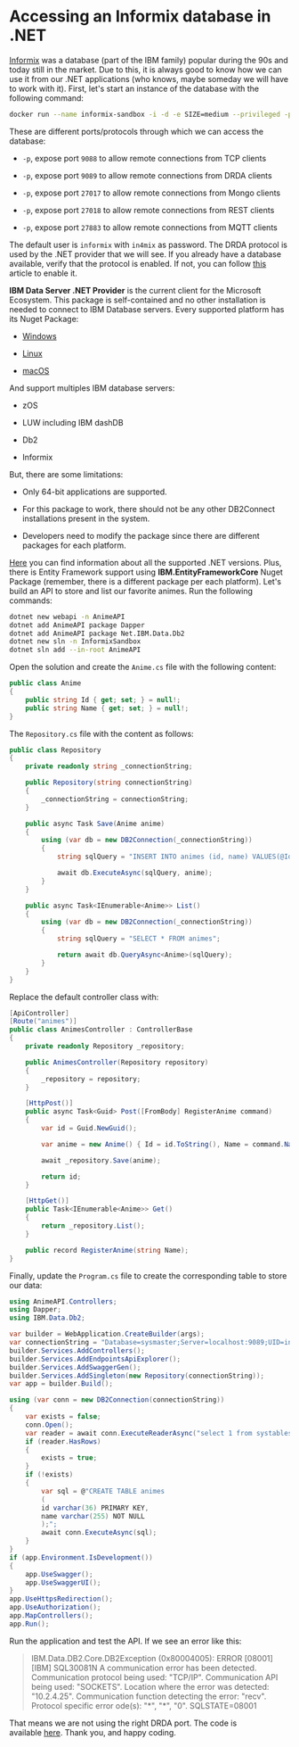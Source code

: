 # Accessing an Informix database in .NET

[Informix](https://www.ibm.com/products/informix) was a database (part of the IBM family) popular during the 90s and today still in the market. Due to this, it is always good to know how we can use it from our .NET applications (who knows, maybe someday we will have to work with it). First, let's start an instance of the database with the following command:

```bash
docker run --name informix-sandbox -i -d -e SIZE=medium --privileged -p 9088:9088 -p 9089:9089 -p 27017:27017 -p 27018:27018 -p 27883:27883 -e LICENSE=accept ibmcom/informix-developer-database:12.10.FC9W1DE
```

These are different ports/protocols through which we can access the database:

* `-p`, expose port `9088` to allow remote connections from TCP clients
    
* `-p`, expose port `9089` to allow remote connections from DRDA clients
    
* `-p`, expose port `27017` to allow remote connections from Mongo clients
    
* `-p`, expose port `27018` to allow remote connections from REST clients
    
* `-p`, expose port `27883` to allow remote connections from MQTT clients
    

The default user is `informix` with `in4mix` as password. The DRDA protocol is used by the .NET provider that we will see. If you already have a database available, verify that the protocol is enabled. If not, you can follow [this](https://wiki.genexus.com/commwiki/servlet/wiki?49253,Enabling+DRDA+on+Informix) article to enable it.

**IBM Data Server .NET Provider** is the current client for the Microsoft Ecosystem. This package is self-contained and no other installation is needed to connect to IBM Database servers. Every supported platform has its Nuget Package:

* [Windows](https://www.nuget.org/packages/Net.IBM.Data.Db2/)
    
* [Linux](https://www.nuget.org/packages/Net.IBM.Data.Db2-lnx)
    
* [macOS](https://www.nuget.org/packages/Net.IBM.Data.Db2-osx)
    

And support multiples IBM database servers:

* zOS
    
* LUW including IBM dashDB
    
* Db2
    
* Informix
    

But, there are some limitations:

* Only 64-bit applications are supported.
    
* For this package to work, there should not be any other DB2Connect installations present in the system.
    
* Developers need to modify the package since there are different packages for each platform.
    

[Here](https://community.ibm.com/community/user/datamanagement/blogs/vishwa-hs1/2020/07/12/db2-net-packages-download-and-configure) you can find information about all the supported .NET versions. Plus, there is Entity Framework support using **IBM.EntityFrameworkCore** Nuget Package (remember, there is a different package per each platform). Let's build an API to store and list our favorite animes. Run the following commands:

```bash
dotnet new webapi -n AnimeAPI
dotnet add AnimeAPI package Dapper
dotnet add AnimeAPI package Net.IBM.Data.Db2
dotnet new sln -n InformixSandbox
dotnet sln add --in-root AnimeAPI
```

Open the solution and create the `Anime.cs` file with the following content:

```csharp
public class Anime
{
    public string Id { get; set; } = null!;
    public string Name { get; set; } = null!;
}
```

The `Repository.cs` file with the content as follows:

```csharp
public class Repository
{
    private readonly string _connectionString;

    public Repository(string connectionString)
    {
        _connectionString = connectionString;
    }

    public async Task Save(Anime anime)
    {
        using (var db = new DB2Connection(_connectionString))
        {
            string sqlQuery = "INSERT INTO animes (id, name) VALUES(@Id, @Name)";

            await db.ExecuteAsync(sqlQuery, anime);
        }
    }

    public async Task<IEnumerable<Anime>> List()
    {
        using (var db = new DB2Connection(_connectionString))
        {
            string sqlQuery = "SELECT * FROM animes";

            return await db.QueryAsync<Anime>(sqlQuery);
        }
    }
}
```

Replace the default controller class with:

```csharp
[ApiController]
[Route("animes")]
public class AnimesController : ControllerBase
{
    private readonly Repository _repository;

    public AnimesController(Repository repository)
    {
        _repository = repository;
    }

    [HttpPost()]
    public async Task<Guid> Post([FromBody] RegisterAnime command)
    {
        var id = Guid.NewGuid();

        var anime = new Anime() { Id = id.ToString(), Name = command.Name };

        await _repository.Save(anime);

        return id;
    }

    [HttpGet()]
    public Task<IEnumerable<Anime>> Get()
    {
        return _repository.List();
    }

    public record RegisterAnime(string Name);
}
```

Finally, update the `Program.cs` file to create the corresponding table to store our data:

```csharp
using AnimeAPI.Controllers;
using Dapper;
using IBM.Data.Db2;

var builder = WebApplication.CreateBuilder(args);
var connectionString = "Database=sysmaster;Server=localhost:9089;UID=informix;PWD=in4mix;";
builder.Services.AddControllers();
builder.Services.AddEndpointsApiExplorer();
builder.Services.AddSwaggerGen();
builder.Services.AddSingleton(new Repository(connectionString));
var app = builder.Build();

using (var conn = new DB2Connection(connectionString))
{
    var exists = false;
    conn.Open();
    var reader = await conn.ExecuteReaderAsync("select 1 from systables where tabname = 'animes'");
    if (reader.HasRows)
    {
        exists = true;
    }
    if (!exists)
    {
        var sql = @"CREATE TABLE animes
        (
        id varchar(36) PRIMARY KEY,
        name varchar(255) NOT NULL
        );";
        await conn.ExecuteAsync(sql);
    }
}
if (app.Environment.IsDevelopment())
{
    app.UseSwagger();
    app.UseSwaggerUI();
}
app.UseHttpsRedirection();
app.UseAuthorization();
app.MapControllers();
app.Run();
```

Run the application and test the API. If we see an error like this:

> IBM.Data.DB2.Core.DB2Exception (0x80004005): ERROR \[08001\] \[IBM\] SQL30081N A communication error has been detected. Communication protocol being used: "TCP/IP". Communication API being used: "SOCKETS". Location where the error was detected: "10.2.4.25". Communication function detecting the error: "recv". Protocol specific error ode(s): "\*", "\*", "0". SQLSTATE=08001

That means we are not using the right DRDA port. The code is available [here](https://github.com/raulnq/informix-sandbox). Thank you, and happy coding.